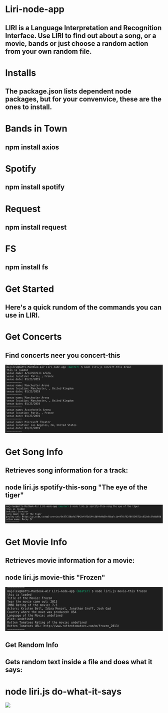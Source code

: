 # Liri-node-app

## LIRI is a Language Interpretation and Recognition Interface. Use LIRI to find out about a song, or a movie, bands or just choose a random action from your own random file.

# Installs
## The package.json lists dependent node packages, but for your convenvice, these are the ones to install.

# Bands in Town 
## npm install axios

# Spotify
## npm install spotify

# Request
## npm install request

# FS
## npm install fs

# Get Started
## Here's a quick rundom of the commands you can use in LIRI.

# Get Concerts
## Find concerts neer you concert-this 
![](images/concert.png)

# Get Song Info
## Retrieves song information for a track:

## node liri.js spotify-this-song "The eye of the tiger"
![](images/song.png)


# Get Movie Info
## Retrieves movie information for a movie:

## node liri.js movie-this "Frozen"
![](images/movie.png)

## Get Random Info
## Gets random text inside a file and does what it says:

# node liri.js  do-what-it-says
![](do-what-it-saiys)